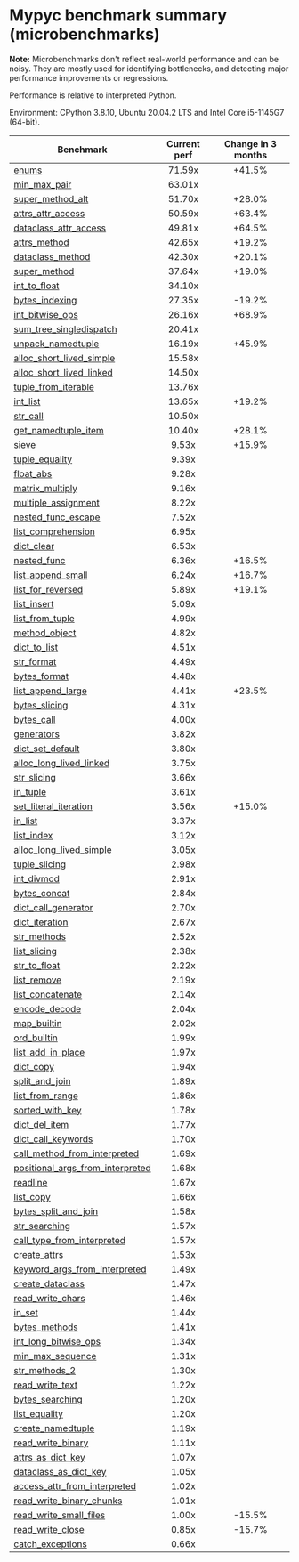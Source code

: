 # Mypyc benchmark summary (microbenchmarks)

**Note:** Microbenchmarks don't reflect real-world performance and can be noisy.
           They are mostly used for identifying bottlenecks, and detecting major performance
           improvements or regressions.

Performance is relative to interpreted Python.

Environment: CPython 3.8.10, Ubuntu 20.04.2 LTS and Intel Core i5-1145G7 (64-bit).

| Benchmark | Current perf | Change in 3 months |
| --- | :---: | :---: |
| [enums](benchmarks/enums.md) | 71.59x | +41.5% |
| [min_max_pair](benchmarks/min_max_pair.md) | 63.01x |  |
| [super_method_alt](benchmarks/super_method_alt.md) | 51.70x | +28.0% |
| [attrs_attr_access](benchmarks/attrs_attr_access.md) | 50.59x | +63.4% |
| [dataclass_attr_access](benchmarks/dataclass_attr_access.md) | 49.81x | +64.5% |
| [attrs_method](benchmarks/attrs_method.md) | 42.65x | +19.2% |
| [dataclass_method](benchmarks/dataclass_method.md) | 42.30x | +20.1% |
| [super_method](benchmarks/super_method.md) | 37.64x | +19.0% |
| [int_to_float](benchmarks/int_to_float.md) | 34.10x |  |
| [bytes_indexing](benchmarks/bytes_indexing.md) | 27.35x | -19.2% |
| [int_bitwise_ops](benchmarks/int_bitwise_ops.md) | 26.16x | +68.9% |
| [sum_tree_singledispatch](benchmarks/sum_tree_singledispatch.md) | 20.41x |  |
| [unpack_namedtuple](benchmarks/unpack_namedtuple.md) | 16.19x | +45.9% |
| [alloc_short_lived_simple](benchmarks/alloc_short_lived_simple.md) | 15.58x |  |
| [alloc_short_lived_linked](benchmarks/alloc_short_lived_linked.md) | 14.50x |  |
| [tuple_from_iterable](benchmarks/tuple_from_iterable.md) | 13.76x |  |
| [int_list](benchmarks/int_list.md) | 13.65x | +19.2% |
| [str_call](benchmarks/str_call.md) | 10.50x |  |
| [get_namedtuple_item](benchmarks/get_namedtuple_item.md) | 10.40x | +28.1% |
| [sieve](benchmarks/sieve.md) | 9.53x | +15.9% |
| [tuple_equality](benchmarks/tuple_equality.md) | 9.39x |  |
| [float_abs](benchmarks/float_abs.md) | 9.28x |  |
| [matrix_multiply](benchmarks/matrix_multiply.md) | 9.16x |  |
| [multiple_assignment](benchmarks/multiple_assignment.md) | 8.22x |  |
| [nested_func_escape](benchmarks/nested_func_escape.md) | 7.52x |  |
| [list_comprehension](benchmarks/list_comprehension.md) | 6.95x |  |
| [dict_clear](benchmarks/dict_clear.md) | 6.53x |  |
| [nested_func](benchmarks/nested_func.md) | 6.36x | +16.5% |
| [list_append_small](benchmarks/list_append_small.md) | 6.24x | +16.7% |
| [list_for_reversed](benchmarks/list_for_reversed.md) | 5.89x | +19.1% |
| [list_insert](benchmarks/list_insert.md) | 5.09x |  |
| [list_from_tuple](benchmarks/list_from_tuple.md) | 4.99x |  |
| [method_object](benchmarks/method_object.md) | 4.82x |  |
| [dict_to_list](benchmarks/dict_to_list.md) | 4.51x |  |
| [str_format](benchmarks/str_format.md) | 4.49x |  |
| [bytes_format](benchmarks/bytes_format.md) | 4.48x |  |
| [list_append_large](benchmarks/list_append_large.md) | 4.41x | +23.5% |
| [bytes_slicing](benchmarks/bytes_slicing.md) | 4.31x |  |
| [bytes_call](benchmarks/bytes_call.md) | 4.00x |  |
| [generators](benchmarks/generators.md) | 3.82x |  |
| [dict_set_default](benchmarks/dict_set_default.md) | 3.80x |  |
| [alloc_long_lived_linked](benchmarks/alloc_long_lived_linked.md) | 3.75x |  |
| [str_slicing](benchmarks/str_slicing.md) | 3.66x |  |
| [in_tuple](benchmarks/in_tuple.md) | 3.61x |  |
| [set_literal_iteration](benchmarks/set_literal_iteration.md) | 3.56x | +15.0% |
| [in_list](benchmarks/in_list.md) | 3.37x |  |
| [list_index](benchmarks/list_index.md) | 3.12x |  |
| [alloc_long_lived_simple](benchmarks/alloc_long_lived_simple.md) | 3.05x |  |
| [tuple_slicing](benchmarks/tuple_slicing.md) | 2.98x |  |
| [int_divmod](benchmarks/int_divmod.md) | 2.91x |  |
| [bytes_concat](benchmarks/bytes_concat.md) | 2.84x |  |
| [dict_call_generator](benchmarks/dict_call_generator.md) | 2.70x |  |
| [dict_iteration](benchmarks/dict_iteration.md) | 2.67x |  |
| [str_methods](benchmarks/str_methods.md) | 2.52x |  |
| [list_slicing](benchmarks/list_slicing.md) | 2.38x |  |
| [str_to_float](benchmarks/str_to_float.md) | 2.22x |  |
| [list_remove](benchmarks/list_remove.md) | 2.19x |  |
| [list_concatenate](benchmarks/list_concatenate.md) | 2.14x |  |
| [encode_decode](benchmarks/encode_decode.md) | 2.04x |  |
| [map_builtin](benchmarks/map_builtin.md) | 2.02x |  |
| [ord_builtin](benchmarks/ord_builtin.md) | 1.99x |  |
| [list_add_in_place](benchmarks/list_add_in_place.md) | 1.97x |  |
| [dict_copy](benchmarks/dict_copy.md) | 1.94x |  |
| [split_and_join](benchmarks/split_and_join.md) | 1.89x |  |
| [list_from_range](benchmarks/list_from_range.md) | 1.86x |  |
| [sorted_with_key](benchmarks/sorted_with_key.md) | 1.78x |  |
| [dict_del_item](benchmarks/dict_del_item.md) | 1.77x |  |
| [dict_call_keywords](benchmarks/dict_call_keywords.md) | 1.70x |  |
| [call_method_from_interpreted](benchmarks/call_method_from_interpreted.md) | 1.69x |  |
| [positional_args_from_interpreted](benchmarks/positional_args_from_interpreted.md) | 1.68x |  |
| [readline](benchmarks/readline.md) | 1.67x |  |
| [list_copy](benchmarks/list_copy.md) | 1.66x |  |
| [bytes_split_and_join](benchmarks/bytes_split_and_join.md) | 1.58x |  |
| [str_searching](benchmarks/str_searching.md) | 1.57x |  |
| [call_type_from_interpreted](benchmarks/call_type_from_interpreted.md) | 1.57x |  |
| [create_attrs](benchmarks/create_attrs.md) | 1.53x |  |
| [keyword_args_from_interpreted](benchmarks/keyword_args_from_interpreted.md) | 1.49x |  |
| [create_dataclass](benchmarks/create_dataclass.md) | 1.47x |  |
| [read_write_chars](benchmarks/read_write_chars.md) | 1.46x |  |
| [in_set](benchmarks/in_set.md) | 1.44x |  |
| [bytes_methods](benchmarks/bytes_methods.md) | 1.41x |  |
| [int_long_bitwise_ops](benchmarks/int_long_bitwise_ops.md) | 1.34x |  |
| [min_max_sequence](benchmarks/min_max_sequence.md) | 1.31x |  |
| [str_methods_2](benchmarks/str_methods_2.md) | 1.30x |  |
| [read_write_text](benchmarks/read_write_text.md) | 1.22x |  |
| [bytes_searching](benchmarks/bytes_searching.md) | 1.20x |  |
| [list_equality](benchmarks/list_equality.md) | 1.20x |  |
| [create_namedtuple](benchmarks/create_namedtuple.md) | 1.19x |  |
| [read_write_binary](benchmarks/read_write_binary.md) | 1.11x |  |
| [attrs_as_dict_key](benchmarks/attrs_as_dict_key.md) | 1.07x |  |
| [dataclass_as_dict_key](benchmarks/dataclass_as_dict_key.md) | 1.05x |  |
| [access_attr_from_interpreted](benchmarks/access_attr_from_interpreted.md) | 1.02x |  |
| [read_write_binary_chunks](benchmarks/read_write_binary_chunks.md) | 1.01x |  |
| [read_write_small_files](benchmarks/read_write_small_files.md) | 1.00x | -15.5% |
| [read_write_close](benchmarks/read_write_close.md) | 0.85x | -15.7% |
| [catch_exceptions](benchmarks/catch_exceptions.md) | 0.66x |  |
